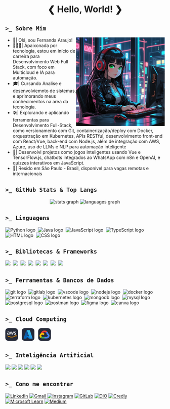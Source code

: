 <h1 align="center"> ❮ Hello, World! ❯ </h1>

## `>_ Sobre Mim`

<div>
  <img src="Img/img03.jpg" alt="Imagem 02" width="280" align="right" />
  <ul>
    <li>👋| Olá, sou Fernanda Araujo!</li>
    <li>👩🏻‍💻| Apaixonada por tecnologia, estou em início de carreira para Desenvolvimento Web Full Stack, com foco em Multicloud e IA para automação.</li>
    <li>🎓| Cursando Analise e desenvolviemnto de sistemas, e aprimorando meus conhecimentos na area da tecnologia.</li>
    <li>🛠️| Explorando e aplicando ferramentas para Desenvolvimento Full-Stack, como versionamento com Git, containerização/deploy com Docker, orquestração em Kubernetes, APIs RESTful, desenvolvimento front-end com React/Vue, back-end com Node.js, além de integração com AWS, Azure, uso de LLMs e NLP para automação inteligente</li>
    <li>🚀| Desenvolvi projetos como jogos inteligentes usando Vue e TensorFlow.js, chatbots integrados ao WhatsApp com n8n e OpenAI, e quizzes interativos em JavaScript.</li>
    <li>📍| Resido em São Paulo - Brasil, disponível para vagas remotas e internacionais</li>
  </ul>
</div>

## `>_ GitHub Stats & Top Langs`

<div align="center">
  <img src="https://github-readme-stats.vercel.app/api?username=AraujoTech1&hide_title=false&hide_rank=false&show_icons=true&include_all_commits=true&count_private=true&disable_animations=false&theme=midnight-purple&locale=en&hide_border=false&order=1&custom_title=GitHub%20Stats" height="150" alt="stats graph" />
  <img src="https://github-readme-stats.vercel.app/api/top-langs?username=AraujoTech1&locale=en&hide_title=false&layout=compact&card_width=320&langs_count=5&theme=midnight-purple&hide_border=false&order=2" height="150" alt="languages graph" />
</div>

## `>_ Linguagens`  

<img src="https://cdn.jsdelivr.net/gh/devicons/devicon/icons/python/python-original.svg" width="40" alt="Python logo" />&nbsp;
<img src="https://cdn.jsdelivr.net/gh/devicons/devicon/icons/java/java-original.svg" width="40" alt="Java logo" />&nbsp;
<img src="https://cdn.jsdelivr.net/gh/devicons/devicon/icons/javascript/javascript-original.svg" width="40" alt="JavaScript logo" />&nbsp;
<img src="https://cdn.jsdelivr.net/gh/devicons/devicon/icons/typescript/typescript-original.svg" width="40" alt="TypeScript logo" />&nbsp;
<img src="https://cdn.jsdelivr.net/gh/devicons/devicon/icons/html5/html5-original.svg" width="40" alt="HTML logo" />&nbsp;
<img src="https://cdn.jsdelivr.net/gh/devicons/devicon/icons/css3/css3-original.svg" width="40" alt="CSS logo" />

## `>_ Bibliotecas & Frameworks`

<img src="https://img.shields.io/badge/-Angular-DD0031?style=flat&logo=angular&logoColor=white" />&nbsp;
<img src="https://img.shields.io/badge/-React-20232A?style=flat&logo=react&logoColor=61DAFB" />&nbsp;
<img src="https://img.shields.io/badge/-Vue-35495E?style=flat&logo=vue.js&logoColor=4FC08D" />&nbsp;
<img src="https://img.shields.io/badge/-TensorFlow-FF6F00?style=flat&logo=tensorflow&logoColor=white" />&nbsp;
<img src="https://img.shields.io/badge/-Bootstrap-563D7C?style=flat&logo=bootstrap&logoColor=white" />&nbsp;
<img src="https://img.shields.io/badge/-Vite-646CFF?style=flat&logo=vite&logoColor=white" />&nbsp;
<img src="https://img.shields.io/badge/-Sass-CC6699?style=flat&logo=sass&logoColor=white" />&nbsp;
<img src="https://img.shields.io/badge/-Tailwind-06B6D4?style=flat&logo=tailwindcss&logoColor=white" />

## `>_ Ferramentas & Bancos de Dados`

<img src="https://cdn.jsdelivr.net/gh/devicons/devicon/icons/git/git-original.svg" width="30" alt="git logo" />&nbsp;
<img src="https://cdn.jsdelivr.net/gh/devicons/devicon/icons/gitlab/gitlab-original.svg" width="30" alt="gitlab logo" />&nbsp;
<img src="https://cdn.jsdelivr.net/gh/devicons/devicon/icons/vscode/vscode-original.svg" width="30" alt="vscode logo" />&nbsp;
<img src="https://cdn.jsdelivr.net/gh/devicons/devicon/icons/nodejs/nodejs-original.svg" width="30" alt="nodejs logo" />&nbsp;
<img src="https://cdn.jsdelivr.net/gh/devicons/devicon/icons/docker/docker-original.svg" width="30" alt="docker logo" />&nbsp;
<img src="https://cdn.jsdelivr.net/gh/devicons/devicon/icons/terraform/terraform-original.svg" width="30" alt="terraform logo" />&nbsp;
<img src="https://cdn.simpleicons.org/kubernetes" width="30" alt="kubernetes logo" />&nbsp;
<img src="https://cdn.jsdelivr.net/gh/devicons/devicon/icons/mongodb/mongodb-original.svg" width="30" alt="mongodb logo" />&nbsp;
<img src="https://cdn.jsdelivr.net/gh/devicons/devicon/icons/mysql/mysql-original.svg" width="30" alt="mysql logo" />&nbsp;
<img src="https://cdn.jsdelivr.net/gh/devicons/devicon/icons/postgresql/postgresql-original.svg" width="30" alt="postgresql logo" />&nbsp;
<img src="https://cdn.simpleicons.org/postman" width="30" alt="postman logo" />&nbsp;
<img src="https://cdn.simpleicons.org/figma" width="30" alt="figma logo" />&nbsp;
<img src="https://cdn.simpleicons.org/canva" width="30" alt="canva logo" />

## `>_ Cloud Computing`

<img src="https://raw.githubusercontent.com/tandpfun/skill-icons/main/icons/AWS-Dark.svg" width="40" alt="AWS logo" />&nbsp;&nbsp;
<img src="https://raw.githubusercontent.com/tandpfun/skill-icons/main/icons/Azure-Dark.svg" width="40" alt="Azure logo" />&nbsp;&nbsp;
<img src="https://raw.githubusercontent.com/tandpfun/skill-icons/main/icons/GCP-Dark.svg" width="40" alt="GCP logo" />


## `>_ Inteligência Artificial`
<div align="left">
  <img src="https://img.shields.io/badge/IoT-ff91a4?style=for-the-badge&logo=internetofthings&logoColor=white" />
  <img src="https://img.shields.io/badge/Natural%20Language%20Processing-ff91a4?style=for-the-badge&logo=openai&logoColor=white" />
  <img src="https://img.shields.io/badge/Large%20Language%20Models-ff91a4?style=for-the-badge&logo=openai&logoColor=white" />
  <img src="https://img.shields.io/badge/n8n%20Workflow%20Automation-ff91a4?style=for-the-badge&logo=n8n&logoColor=white" />
  <img src="https://img.shields.io/badge/CrewAI%20Multi%20Agent-ff91a4?style=for-the-badge&logo=ai&logoColor=white" />
  <img src="https://img.shields.io/badge/Reconhecimento%20Facial-ff91a4?style=for-the-badge&logo=opencv&logoColor=white" />
</div>

## `>_ Como me encontrar`

[![LinkedIn](https://img.shields.io/badge/LinkedIn-4c1d95?style=for-the-badge&logo=linkedin&logoColor=white)](https://www.linkedin.com/in/fernanda-araujo-dev/)
[![Gmail](https://img.shields.io/badge/Gmail-4c1d95?style=for-the-badge&logo=gmail&logoColor=white)](mailto:xfernandaaraujo@gmail.com)
[![Instagram](https://img.shields.io/badge/Instagram-4c1d95?style=for-the-badge&logo=instagram&logoColor=white)](https://www.instagram.com/AraujoTech1)
[![GitLab](https://img.shields.io/badge/GitLab-4c1d95?style=for-the-badge&logo=gitlab&logoColor=white)](https://gitlab.com/xfernandaaraujo)
[![DIO](https://img.shields.io/badge/DIO-4c1d95?style=for-the-badge&logo=codeforces&logoColor=white)](https://www.dio.me/users/xfernandaaraujo)
[![Credly](https://img.shields.io/badge/Credly-4c1d95?style=for-the-badge&logo=acclaim&logoColor=white)](https://www.credly.com/users/fernandaaraujo1)
[![Microsoft Learn](https://img.shields.io/badge/Microsoft_Learn-4c1d95?style=for-the-badge&logo=microsoft&logoColor=white)](https://learn.microsoft.com/en-us/users/fernandaaraujo-0696/?tab=credentials-tab)
[![Medium](https://img.shields.io/badge/Medium-4c1d95?style=for-the-badge&logo=medium&logoColor=white)](https://medium.com/@nandaaraujo)

